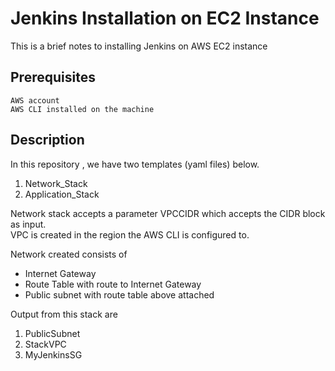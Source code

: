 
# Jenkins Installation on EC2 Instance
  This is  a brief notes to installing Jenkins on AWS EC2 instance
## Prerequisites
    AWS account
    AWS CLI installed on the machine
 
  ## Description
   In this repository , we have two templates (yaml files) below. 
  1. Network_Stack
 2. Application_Stack

Network stack accepts  a parameter VPCCIDR  which accepts the CIDR block as input.  
VPC is created in the region the AWS CLI is configured to.

Network created consists of
 - Internet Gateway
 - Route Table with route to Internet Gateway
 - Public subnet with route table above attached

Output from this stack are 
 1. PublicSubnet    
 2.  StackVPC  
 3. MyJenkinsSG

    
  


